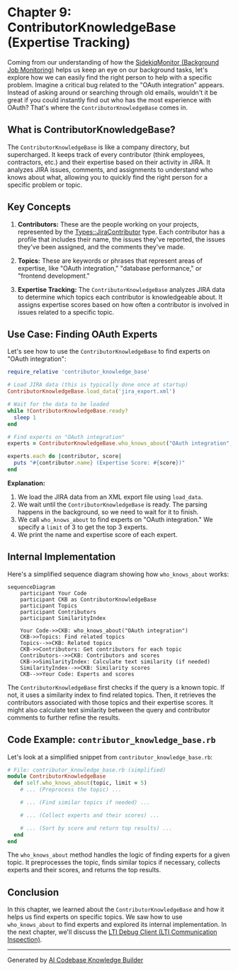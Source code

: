 # Chapter 9: ContributorKnowledgeBase (Expertise Tracking)

Coming from our understanding of how the [SidekiqMonitor (Background Job Monitoring)](08_sidekiqmonitor__background_job_monitoring__.md) helps us keep an eye on our background tasks, let's explore how we can easily find the right person to help with a specific problem. Imagine a critical bug related to the "OAuth integration" appears.  Instead of asking around or searching through old emails, wouldn't it be great if you could instantly find out who has the most experience with OAuth?  That's where the `ContributorKnowledgeBase` comes in.

## What is ContributorKnowledgeBase?

The `ContributorKnowledgeBase` is like a company directory, but supercharged. It keeps track of every contributor (think employees, contractors, etc.) and their expertise based on their activity in JIRA.  It analyzes JIRA issues, comments, and assignments to understand who knows about what, allowing you to quickly find the right person for a specific problem or topic.

## Key Concepts

1. **Contributors:** These are the people working on your projects, represented by the [Types::JiraContributor](03_types__data_structures__.md) type.  Each contributor has a profile that includes their name, the issues they've reported, the issues they've been assigned, and the comments they've made.

2. **Topics:** These are keywords or phrases that represent areas of expertise, like "OAuth integration," "database performance," or "frontend development."

3. **Expertise Tracking:** The `ContributorKnowledgeBase` analyzes JIRA data to determine which topics each contributor is knowledgeable about. It assigns expertise scores based on how often a contributor is involved in issues related to a specific topic.

## Use Case: Finding OAuth Experts

Let's see how to use the `ContributorKnowledgeBase` to find experts on "OAuth integration":

```ruby
require_relative 'contributor_knowledge_base'

# Load JIRA data (this is typically done once at startup)
ContributorKnowledgeBase.load_data('jira_export.xml')

# Wait for the data to be loaded
while !ContributorKnowledgeBase.ready?
  sleep 1
end

# Find experts on "OAuth integration"
experts = ContributorKnowledgeBase.who_knows_about("OAuth integration", limit: 3)

experts.each do |contributor, score|
  puts "#{contributor.name} (Expertise Score: #{score})"
end
```

**Explanation:**

1. We load the JIRA data from an XML export file using `load_data`.
2. We wait until the `ContributorKnowledgeBase` is ready.  The parsing happens in the background, so we need to wait for it to finish.
3. We call `who_knows_about` to find experts on "OAuth integration."  We specify a `limit` of 3 to get the top 3 experts.
4. We print the name and expertise score of each expert.

## Internal Implementation

Here's a simplified sequence diagram showing how `who_knows_about` works:

```mermaid
sequenceDiagram
    participant Your Code
    participant CKB as ContributorKnowledgeBase
    participant Topics
    participant Contributors
    participant SimilarityIndex

    Your Code->>CKB: who_knows_about("OAuth integration")
    CKB->>Topics: Find related topics
    Topics-->>CKB: Related topics
    CKB->>Contributors: Get contributors for each topic
    Contributors-->>CKB: Contributors and scores
    CKB->>SimilarityIndex: Calculate text similarity (if needed)
    SimilarityIndex-->>CKB: Similarity scores
    CKB-->>Your Code: Experts and scores
```

The `ContributorKnowledgeBase` first checks if the query is a known topic. If not, it uses a similarity index to find related topics.  Then, it retrieves the contributors associated with those topics and their expertise scores. It might also calculate text similarity between the query and contributor comments to further refine the results.

## Code Example: `contributor_knowledge_base.rb`

Let's look at a simplified snippet from `contributor_knowledge_base.rb`:

```ruby
# File: contributor_knowledge_base.rb (simplified)
module ContributorKnowledgeBase
  def self.who_knows_about(topic, limit = 5)
    # ... (Preprocess the topic) ...

    # ... (Find similar topics if needed) ...

    # ... (Collect experts and their scores) ...

    # ... (Sort by score and return top results) ...
  end
end
```

The `who_knows_about` method handles the logic of finding experts for a given topic. It preprocesses the topic, finds similar topics if necessary, collects experts and their scores, and returns the top results.

## Conclusion

In this chapter, we learned about the `ContributorKnowledgeBase` and how it helps us find experts on specific topics. We saw how to use `who_knows_about` to find experts and explored its internal implementation. In the next chapter, we'll discuss the [LTI Debug Client (LTI Communication Inspection)](10_lti_debug_client__lti_communication_inspection__.md).


---

Generated by [AI Codebase Knowledge Builder](https://github.com/The-Pocket/Tutorial-Codebase-Knowledge)